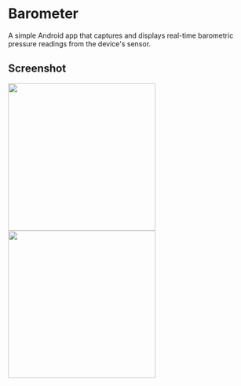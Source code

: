 # Barometer
A simple Android app that captures and displays real-time barometric pressure readings from the device's sensor.


## Screenshot
<img width="300" src="https://github.com/user-attachments/assets/87158b20-a830-4d3c-8b42-c93e470925f6" />
<img width="300" src="https://github.com/user-attachments/assets/b5a38e9a-5c3b-490a-92ef-143d73264c1c" />

